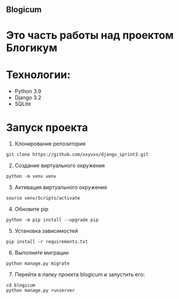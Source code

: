 ## Blogicum

# Это часть работы над проектом Блогикум

# Технологии:
- Python 3.9
- Django 3.2
- SQLite

# Запуск проекта

1. Клонирование репозитория

```
git clone https://github.com/xxyvxx/django_sprint3.git
```

2. Создание виртуального окружения

```
python -m venv venv
```

3. Активация виртуального окружения

```
source venv/Scripts/activate
```

4. Обновите pip

```
python -m pip install --upgrade pip
```

5. Установка зависимостей

```
pip install -r requirements.txt
```

6. Выполните миграции

```
python manage.py migrate
```

7. Перейти в папку проекта blogicum и запустить его:

```
cd blogicum
python manage.py runserver
```
